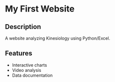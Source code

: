# My First Website
## Description  
A website analyzing Kinesiology using Python/Excel.
## Features  
- Interactive charts  
- Video analysis  
- Data documentation  